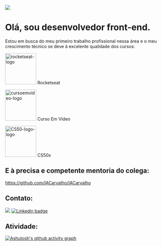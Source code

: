![](https://user-images.githubusercontent.com/65828949/155623352-06158298-24c3-46df-9bfe-1f1e4e8793b6.jpg)


# Olá, sou desenvolvedor front-end.

Estou em busca do meu primeiro trabalho profissional nessa área e o meu crescimento técnico se deve à excelente qualidade dos cursos:

<img src="https://avatars.githubusercontent.com/u/69590972?s=200&v=4" alt="rocketseat-logo" width="100"/> Rocketseat

<img src="https://avatars.githubusercontent.com/u/8683385?s=200&v=4" alt="cursoemvideo-logo" width="100"> Curso Em Vídeo

<img src="https://camo.githubusercontent.com/e102fc78838d08dc4d36cec7006a3cf89cbd397892588b6ed16d33af0f374255/68747470733a2f2f676f6f2e676c2f6d4a774e5543" alt="CS50-logo-logo" width="100"> CS50x

## E à precisa e competente mentoria do colega:
https://github.com/IACarvalho/IACarvalho


## Contato:

<a href="mailto:ricardobarrosbecheli@gmail.com"> <img src="https://img.shields.io/badge/Gmail-D14836?style=for-the-badge&logo=gmail&logoColor=white"/></a>
[![Linkedin badge](https://img.shields.io/badge/LinkedIn-0077B5?style=for-the-badge&logo=linkedin&logoColor=white)](https://www.linkedin.com/in/ricardo-becheli-36843659/)

## Atividade:

[![Ashutosh's github activity graph](https://activity-graph.herokuapp.com/graph?username=ricardobecheli&theme=github)](https://github.com/ashutosh00710/github-readme-activity-graph)
